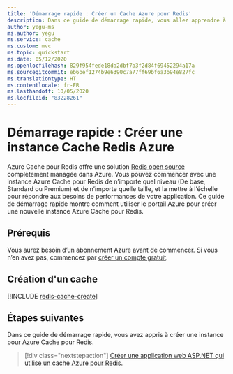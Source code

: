```yaml
---
title: 'Démarrage rapide : Créer un Cache Azure pour Redis'
description: Dans ce guide de démarrage rapide, vous allez apprendre à créer une instance Azure Cache pour Redis
author: yegu-ms
ms.author: yegu
ms.service: cache
ms.custom: mvc
ms.topic: quickstart
ms.date: 05/12/2020
ms.openlocfilehash: 829f954fede18da2dbf7b3f2d84f69452294a17a
ms.sourcegitcommit: eb6bef1274b9e6390c7a77ff69bf6a3b94e827fc
ms.translationtype: HT
ms.contentlocale: fr-FR
ms.lasthandoff: 10/05/2020
ms.locfileid: "83228261"
---
```

# <a name="quickstart-create-an-azure-cache-for-redis-instance"></a>Démarrage rapide : Créer une instance Cache Redis Azure

Azure Cache pour Redis offre une solution [Redis open source](https://redis.io/) complètement managée dans Azure. Vous pouvez commencer avec une instance Azure Cache pour Redis de n’importe quel niveau (De base, Standard ou Premium) et de n’importe quelle taille, et la mettre à l’échelle pour répondre aux besoins de performances de votre application. Ce guide de démarrage rapide montre comment utiliser le portail Azure pour créer une nouvelle instance Azure Cache pour Redis.

## <a name="prerequisites"></a>Prérequis

Vous aurez besoin d’un abonnement Azure avant de commencer. Si vous n’en avez pas, commencez par [créer un compte gratuit](https://azure.microsoft.com/free/).

## <a name="create-a-cache"></a>Création d'un cache
[!INCLUDE [redis-cache-create](../../includes/redis-cache-create.md)]

## <a name="next-steps"></a>Étapes suivantes

Dans ce guide de démarrage rapide, vous avez appris à créer une instance pour Azure Cache pour Redis.

> [!div class="nextstepaction"]
> [Créer une application web ASP.NET qui utilise un cache Azure pour Redis.](./cache-web-app-howto.md)

